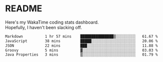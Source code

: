 # README

Here's my WakaTime coding stats dashboard.  
Hopefully, I haven't been slacking off.

<!--START_SECTION:waka-->

```txt
Markdown          1 hr 57 mins    ███████████████▒░░░░░░░░░   61.67 %
JavaScript        38 mins         █████░░░░░░░░░░░░░░░░░░░░   20.06 %
JSON              22 mins         ███░░░░░░░░░░░░░░░░░░░░░░   11.88 %
Groovy            5 mins          ▓░░░░░░░░░░░░░░░░░░░░░░░░   03.03 %
Java Properties   3 mins          ▒░░░░░░░░░░░░░░░░░░░░░░░░   01.79 %
```

<!--END_SECTION:waka-->